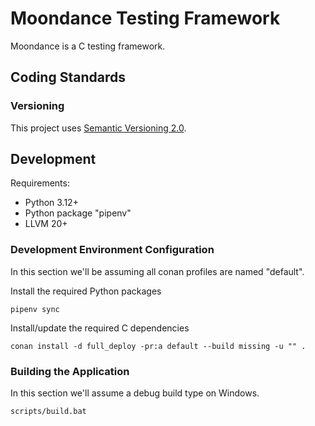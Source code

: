# Moondance Testing Framework

Moondance is a C testing framework.

## Coding Standards

### Versioning

This project uses [Semantic Versioning 2.0](https://semver.org/spec/v2.0.0.html).

## Development

Requirements:

* Python 3.12+
* Python package "pipenv"
* LLVM 20+

### Development Environment Configuration

In this section we'll be assuming all conan profiles are named "default".

Install the required Python packages

```
pipenv sync
```

Install/update the required C dependencies

```
conan install -d full_deploy -pr:a default --build missing -u "" .
```

### Building the Application

In this section we'll assume a debug build type on Windows.

```
scripts/build.bat
```
